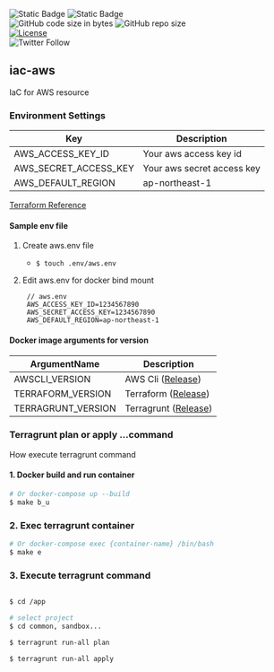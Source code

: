 ![Static Badge](https://img.shields.io/badge/Terraform-%235C4EE5)
![Static Badge](https://img.shields.io/badge/Terragrunt-%235C4EE5)
<br/>
![GitHub code size in bytes](https://img.shields.io/github/languages/code-size/zero-hack-org/iac-aws)
![GitHub repo size](https://img.shields.io/github/repo-size/zero-hack-org/iac-aws)
<br/>
[![License](https://img.shields.io/badge/License-Apache%202.0-blue.svg)](https://opensource.org/licenses/Apache-2.0)
<br/>
![Twitter Follow](https://img.shields.io/twitter/follow/y_morimoto_dev?style=social)

## iac-aws

IaC for AWS resource

### Environment Settings

| Key                   | Description                |
| --------------------- | -------------------------- |
| AWS_ACCESS_KEY_ID     | Your aws access key id     |
| AWS_SECRET_ACCESS_KEY | Your aws secret access key |
| AWS_DEFAULT_REGION    | ap-northeast-1             |

[Terraform Reference](https://registry.terraform.io/providers/hashicorp/aws/latest/docs#environment-variables)

#### Sample env file

1. Create aws.env file

   - `$ touch .env/aws.env`

2. Edit aws.env for docker bind mount

   ```env
    // aws.env
    AWS_ACCESS_KEY_ID=1234567890
    AWS_SECRET_ACCESS_KEY=1234567890
    AWS_DEFAULT_REGION=ap-northeast-1
   ```

#### Docker image arguments for version

| ArgumentName       | Description                                                                                                |
| ------------------ | ---------------------------------------------------------------------------------------------------------- |
| AWSCLI_VERSION     | AWS Cli ([Release](https://raw.githubusercontent.com/aws/aws-cli/v2/CHANGELOG.rst))                        |
| TERRAFORM_VERSION  | Terraform ([Release](https://releases.hashicorp.com/terraform))                                            |
| TERRAGRUNT_VERSION | Terragrunt ([Release](https://terragrunt.gruntwork.io/docs/getting-started/supported-terraform-versions/)) |

### Terragrunt plan or apply ...command

How execute terragrunt command

#### 1. Docker build and run container

```bash
# Or docker-compose up --build
$ make b_u
```

### 2. Exec terragrunt container

```bash
# Or docker-compose exec {container-name} /bin/bash
$ make e
```

### 3. Execute terragrunt command

```bash

$ cd /app

# select project
$ cd common, sandbox...

$ terragrunt run-all plan

$ terragrunt run-all apply
```
